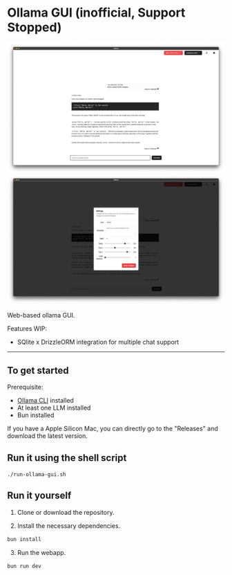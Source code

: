 # Ollama GUI (inofficial, Support Stopped)

![Interface](/screenshots/Interface.png)
![Interface](/screenshots/Settings.png)

Web-based ollama GUI.

Features WIP:

- SQlite x DrizzleORM integration for multiple chat support

---

## To get started

Prerequisite:

- [Ollama CLI](https://ollama.com/) installed
- At least one LLM installed
- Bun installed

If you have a Apple Silicon Mac, you can directly go to the "Releases" and download the latest version.

## Run it using the shell script

```shell
./run-ollama-gui.sh
```

## Run it yourself

1. Clone or download the repository.

2. Install the necessary dependencies.

```bash
bun install
```

3. Run the webapp.

```
bun run dev
```
